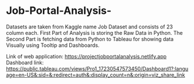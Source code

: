 # Job-Portal-Analysis-

Datasets are taken from Kaggle  name Job Dataset and consists of 23 column each.
First Part of Analysis is storing the Raw Data in Python.
The Second Part is fetching data from Python to Tableau for showing data Visually using Tooltip and Dashboards. 

Link of web application: https://projectjobportalanalysis.netlify.app
Dashboard link: https://public.tableau.com/views/Pro1_17230547573450/Dashboard1?:language=en-US&:sid=&:redirect=auth&:display_count=n&:origin=viz_share_link
